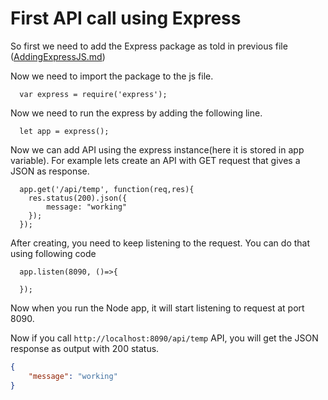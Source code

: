 # First API call using Express

So first we need to add the Express package as told in previous file ([AddingExpressJS.md](https://github.com/Chetan0211/LearningMaterial/edit/main/NodeJS/AddingExpressJS.md))

Now we need to import the package to the js file.

```JS
  var express = require('express');
```

Now we need to run the express by adding the following line.

```JS
  let app = express();
```

Now we can add API using the express instance(here it is stored in app variable).
For example lets create an API with GET request that gives a JSON as response.

```JS
  app.get('/api/temp', function(req,res){
    res.status(200).json({
        message: "working"
    });
  });
```
After creating, you need to keep listening to the request. You can do that using following code
```JS
  app.listen(8090, ()=>{

  });
```

Now when you run the Node app, it will start listening to request at port 8090.

Now if you call `http://localhost:8090/api/temp` API, you will get the JSON response as output with 200 status.

```JSON
{
    "message": "working"
}
```
